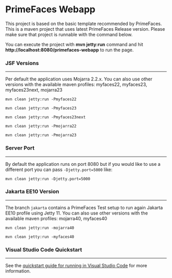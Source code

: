 # PrimeFaces Webapp
This project is based on the basic template recommended by PrimeFaces.
This is a maven project that uses latest PrimeFaces Release version. Please make sure that project is runnable with the command below.

You can execute the project with <strong>mvn jetty:run</strong> command and hit <strong>http://localhost:8080/primefaces-webapp</strong> to run the page.

### JSF Versions
***

Per default the application uses Mojarra 2.2.x. 
You can also use other versions with the available maven profiles: myfaces22, myfaces23, myfaces23next, mojarra23

`mvn clean jetty:run -Pmyfaces22`

`mvn clean jetty:run -Pmyfaces23`

`mvn clean jetty:run -Pmyfaces23next`

`mvn clean jetty:run -Pmojarra22`

`mvn clean jetty:run -Pmojarra23`

### Server Port
***

By default the application runs on port 8080 but if you would like to use a different port you can pass `-Djetty.port=5000` like:

`mvn clean jetty:run -Djetty.port=5000`

### Jakarta EE10 Version
***

The branch `jakarta` contains a PrimeFaces Test setup to run again Jakarta EE10 profile using Jetty 11. You can also use other versions with the available maven profiles: mojarra40, myfaces40

`mvn clean jetty:run -mojarra40`

`mvn clean jetty:run -myfaces40`

### Visual Studio Code Quickstart
***

See the [quickstart guide for running in Visual Studio Code](./vscode-quickstart.md) for more information.
